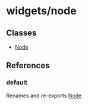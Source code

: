 # widgets/node

## Classes

- [Node](widgets.node.Class.Node.md)

## References

### default

Renames and re-exports [Node](widgets.node.Class.Node.md)

